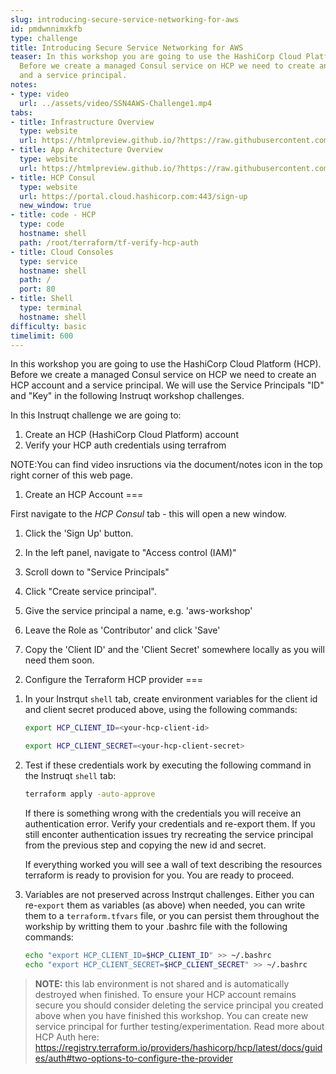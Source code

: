 ```yaml
---
slug: introducing-secure-service-networking-for-aws
id: pmdwnnimxkfb
type: challenge
title: Introducing Secure Service Networking for AWS
teaser: In this workshop you are going to use the HashiCorp Cloud Platform (HCP).
  Before we create a managed Consul service on HCP we need to create an HCP account
  and a service principal.
notes:
- type: video
  url: ../assets/video/SSN4AWS-Challenge1.mp4
tabs:
- title: Infrastructure Overview
  type: website
  url: https://htmlpreview.github.io/?https://raw.githubusercontent.com/hashicorp/field-workshops-consul/n8-ssn4aws-eks/instruqt-tracks/secure-service-networking-for-aws/assets/images/ssn4aws-infra-overview.html
- title: App Architecture Overview
  type: website
  url: https://htmlpreview.github.io/?https://raw.githubusercontent.com/hashicorp/field-workshops-consul/n8-ssn4aws-eks/instruqt-tracks/secure-service-networking-for-aws/assets/images/ssn4aws-app-overview.html
- title: HCP Consul
  type: website
  url: https://portal.cloud.hashicorp.com:443/sign-up
  new_window: true
- title: code - HCP
  type: code
  hostname: shell
  path: /root/terraform/tf-verify-hcp-auth
- title: Cloud Consoles
  type: service
  hostname: shell
  path: /
  port: 80
- title: Shell
  type: terminal
  hostname: shell
difficulty: basic
timelimit: 600
---
```

In this workshop you are going to use the HashiCorp Cloud Platform (HCP). Before we create a managed Consul service on HCP we need to create an HCP account and a service principal. We will use the Service Principals "ID" and "Key" in the following Instruqt workshop challenges.

In this Instruqt challenge we are going to:

1. Create an HCP (HashiCorp Cloud Platform) account
2. Verify your HCP auth credentials using terrafrom

NOTE:You can find video insructions via the document/notes icon in the top right corner of this web page.

1) Create an HCP Account
===

First navigate to the *HCP Consul* tab - this will open a new window.

1. Click the 'Sign Up' button.

2. In the left panel, navigate to "Access control (IAM)"

3. Scroll down to "Service Principals"

4. Click "Create service principal".

5. Give the service principal a name, e.g. 'aws-workshop'

6. Leave the Role as 'Contributor' and click 'Save'

7. Copy the 'Client ID' and the 'Client Secret' somewhere locally as you will need them soon.


2) Configure the Terraform HCP provider
===
1. In your Instrqut `shell` tab, create environment variables for the client id and client secret produced above, using the following commands:

    ```sh
    export HCP_CLIENT_ID=<your-hcp-client-id>
    ```

    ```sh
    export HCP_CLIENT_SECRET=<your-hcp-client-secret>
    ```

2. Test if these credentials work by executing the following command in the Instruqt `shell` tab:

   ```sh
   terraform apply -auto-approve
   ```

    If there is something wrong with the credentials you will receive an authentication error. Verify your credentials and re-export them. If you still enconter authentication issues try recreating the service principal from the previous step and copying the new id and secret.

    If everything worked you will see a wall of text describing the resources terraform is ready to provision for you. You are ready to proceed.


3. Variables are not preserved across Instrqut challenges. Either you can re-`export` them as variables (as above) when needed, you can write them to a `terraform.tfvars` file, or you can persist them throughout the workship by writting them to your .bashrc file with the following commands:

    ```sh
    echo "export HCP_CLIENT_ID=$HCP_CLIENT_ID" >> ~/.bashrc
    echo "export HCP_CLIENT_SECRET=$HCP_CLIENT_SECRET" >> ~/.bashrc
    ```

> **NOTE:** this lab environment is not shared and is automatically destroyed when finished. To ensure your HCP account remains secure you should consider deleting the service principal you created above when you have finished this workshop. You can create new service principal for further testing/experimentation. Read more about HCP Auth here: https://registry.terraform.io/providers/hashicorp/hcp/latest/docs/guides/auth#two-options-to-configure-the-provider